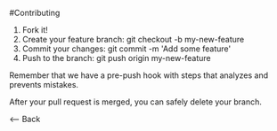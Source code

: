 #Contributing

1. Fork it!
2. Create your feature branch: git checkout -b my-new-feature
3. Commit your changes: git commit -m 'Add some feature'
4. Push to the branch: git push origin my-new-feature

Remember that we have a pre-push hook with steps that analyzes and prevents mistakes.

After your pull request is merged, you can safely delete your branch.

<-- Back